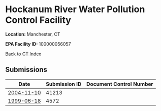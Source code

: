 # Hockanum River Water Pollution Control Facility

**Location:** Manchester, CT

**EPA Facility ID:** 100000056057

[Back to CT Index](../../index.md)

## Submissions

| Date | Submission ID | Document Control Number |
|------|--------------|-------------------------|
| [2004-11-10](submissions/41213.md) | 41213 |  |
| [1999-06-18](submissions/4572.md) | 4572 |  |
